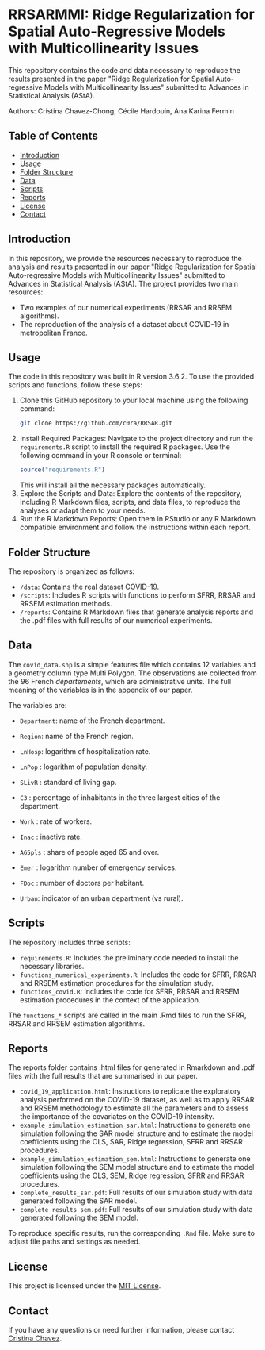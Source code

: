 # RRSARMMI: Ridge Regularization for Spatial Auto-Regressive Models with Multicollinearity Issues

This repository contains the code and data necessary to reproduce the results presented in the paper "Ridge Regularization for Spatial Auto-regressive Models with Multicollinearity Issues" submitted to Advances in Statistical Analysis (AStA). 

Authors: Cristina Chavez-Chong, Cécile Hardouin, Ana Karina Fermin

## Table of Contents

- [Introduction](#introduction)
- [Usage](#usage)
- [Folder Structure](#folder-structure)
- [Data](#data)
- [Scripts](#scripts)
- [Reports](#reports)
- [License](#license)
- [Contact](#contact)

## Introduction

In this repository, we provide the resources necessary to reproduce the analysis and results presented in our paper "Ridge Regularization for Spatial Auto-regressive Models with Multicollinearity Issues" submitted to Advances in Statistical Analysis (AStA). The project provides two main resources:

- Two examples of our numerical experiments (RRSAR and RRSEM algorithms).
- The reproduction of the analysis of a dataset about COVID-19 in metropolitan France.

## Usage

The code in this repository was built in R version 3.6.2.  To use the provided scripts and functions, follow these steps:

1. Clone this GitHub repository to your local machine using the following command:
   ```bash
   git clone https://github.com/c0ra/RRSAR.git
   ```
2. Install Required Packages:
Navigate to the project directory and run the `requirements.R` script to install the required R packages. Use the following command in your R console or terminal:
   ```R
   source("requirements.R")
   ```
   This will install all the necessary packages automatically.
3. Explore the Scripts and Data:
Explore the contents of the repository, including R Markdown files, scripts, and data files, to reproduce the analyses or adapt them to your needs.
4. Run the R Markdown Reports:
Open them in RStudio or any R Markdown compatible environment and follow the instructions within each report.

## Folder Structure

The repository is organized as follows:

- `/data`: Contains the real dataset COVID-19.
- `/scripts`: Includes R scripts with functions to perform SFRR, RRSAR and RRSEM estimation methods.
- `/reports`: Contains R Markdown files that generate analysis reports and the .pdf files with full results of our numerical experiments.

## Data

The  `covid_data.shp` is a simple features file which contains 12 variables and a geometry column type Multi Polygon. The observations are collected from the 96 French *départements*, which are administrative units. The full meaning of the variables is in the appendix of our paper.

The variables are:

* `Department`: name of the French department.

* `Region`: name of the French region.

* `LnHosp`: logarithm of hospitalization rate.

* `LnPop` : logarithm of population density.

* `SLivR` : standard of living gap.

* `C3` : percentage of inhabitants in the three largest cities of the department.

* `Work` : rate of workers.

* `Inac` : inactive rate.

* `A65pls` : share of people aged 65 and over.

* `Emer` : logarithm number of emergency services.

* `FDoc` : number of doctors per habitant.

* `Urban`: indicator of an urban department (vs rural).

## Scripts

The repository includes three scripts:

- `requirements.R`: Includes the preliminary code needed to install the necessary libraries.
- `functions_numerical_experiments.R`: Includes the code for SFRR, RRSAR and RRSEM estimation procedures for the simulation study.
- `functions_covid.R`: Includes the code for SFRR, RRSAR and RRSEM estimation procedures in the context of the application.

The `functions_*` scripts are called in the main .Rmd files to run the SFRR, RRSAR and RRSEM estimation algorithms.

## Reports

The reports folder contains .html files for generated in Rmarkdown and .pdf files with the full results that are summarised in our paper. 

- `covid_19_application.html`: Instructions to replicate the exploratory analysis performed on the COVID-19 dataset, as well as to apply RRSAR and RRSEM methodology to estimate all the parameters and to assess the importance of the covariates on the COVID-19 intensity.
- `example_simulation_estimation_sar.html`: Instructions to generate one simulation following the SAR model structure and to estimate the model coefficients using the OLS, SAR, Ridge regression, SFRR and RRSAR procedures.
- `example_simulation_estimation_sem.html`: Instructions to generate one simulation following the SEM model structure and to estimate the model coefficients using the OLS, SEM, Ridge regression, SFRR and RRSAR procedures.
- `complete_results_sar.pdf`: Full results of our simulation study with data generated following the SAR model.
- `complete_results_sem.pdf`: Full results of our simulation study with data generated following the SEM model.

To reproduce specific results, run the corresponding `.Rmd` file. Make sure to adjust file paths and settings as needed.

## License

This project is licensed under the [MIT License](LICENSE).

## Contact

If you have any questions or need further information, please contact [Cristina Chavez](mailto:cristi0929@gmail.com).
